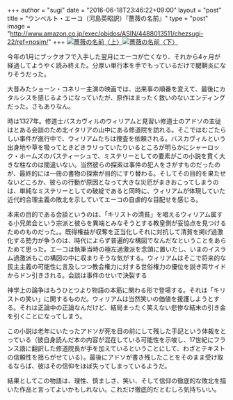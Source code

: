+++
author = "sugi"
date = "2016-06-18T23:46:22+09:00"
layout = "post"
title = "ウンベルト・エーコ（河島英昭訳）『薔薇の名前』"
type = "post"
image = "http://www.amazon.co.jp/exec/obidos/ASIN/4488013511/chezsugi-22/ref=nosim/"
+++
<a href="http://www.amazon.co.jp/exec/obidos/ASIN/4488013511/chezsugi-22/ref=nosim/" name="amazletlink" target="_blank"><img src="http://ecx.images-amazon.com/images/I/515XTBC9ESL._SL160_.jpg" alt="薔薇の名前〈上〉" class="alignleft"  /></a><a href="http://www.amazon.co.jp/exec/obidos/ASIN/448801352X/chezsugi-22/ref=nosim/" name="amazletlink" target="_blank"><img src="http://ecx.images-amazon.com/images/I/6164BD8S7GL._SL160_.jpg" alt="薔薇の名前〈下〉" class="alignleft"  /></a>

今年の1月にブックオフで入手した翌月にエーコが亡くなり、それから4ヶ月が経過してようやく読み終えた。分厚い単行本を手でもっているだけで腱鞘炎になりそうだった。

大昔みたショーン・コネリー主演の映画では、出来事の順番を変えて、最後にカタルシスを感じるようになっていたが、原作はまったく救いのないエンディングだった。さもありなん。

時は1327年。修道士バスカヴィルのウィリアムと見習い修道士のアドソの主従はとある会談のため北イタリアの山中にある修道院を訪れる。そこではむごたらしい事件が進行中で、ウィリアムたちは捜査を依頼される。バスカヴィルという出身地や草を吸ってときどきラリっていたりいるところが明らかにシャーロック・ホームズのパスティーシュで、ミステリーとしての要素がこの小説を貫く大きな柱なのは間違いない。当然彼らの探索は事件の犯人をさがすものだったのが、最終的には一冊の書物の探索が目的にすり替わる。そしてその目的を果たせないどころか、彼らの行動が原因となって大きな災厄がまきおこってしまうのは、単純なミステリーとしての破綻であると同時に、ウィリアムが体現していた近代的合理主義の敗北を示していてエーコの自虐的な目配せを感じる。

本来の目的である会談というのは、「キリストの清貧」を唱えるウィリアム属する小兄弟会という宗派と彼らを異端とみなそうとする教皇側が妥協点を見つけるためのものだった。。既得権益が収奪を正当化しそれに対抗して清貧を掲げ過激化する勢力が争うのは、時代によらず普遍的な構図でなんだなということをあらためて思った。エーコは執筆当時の極左過激派を念頭に置いたし、いまのイスラム過激派もこの構図の中に収まりそうな気がする。ウィリアムはそこで将来的な民主主義の可能性に言及しつつ教会権力に対する世俗権力の優位を説き両サイドからドン引きされる。会談は事件のせいで決裂する

神学上の論争はもうひとつより物語の本筋に関わる形で登場する。それは「キリストの笑い」に関するものだ。ウィリアムは当然笑いの価値を援護しようとする。それは正論中の正論なんだけど、結局まったく笑えない悲惨な結末の引き金を引くことになってしまう。

この小説は老年にいたったアドソが死を目の前にして残した手記という体裁をとっている（彼自身読んだ本の内容が混在している可能性を示唆し、17世紀にフランス語に翻訳した修道院長が手を加えているということにして、わざとテキストの信頼性を揺らがせている）。最後にアドソが書き残したことをそのまま受け取るならば、彼はその信仰をほぼ失ってしまっているようだ。

結果としてこの物語は、理性、慎ましさ、笑い、そして信仰の徹底的な敗北を描いた作品と言ってよいかもしれない。これだけ徹底的だとむしろ気持ちいい。
